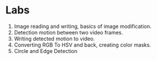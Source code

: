 # Labs

1. Image reading and writing, basics of image modification.
2. Detection motion between two video frames.
3. Writing detected motion to video.
4. Converting RGB To HSV and back, creating color masks.
5. Circle and Edge Detection